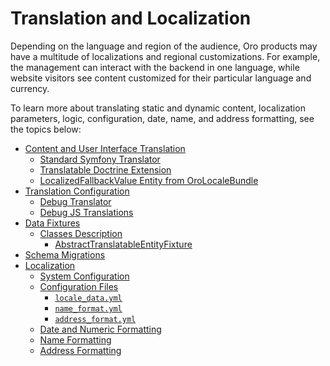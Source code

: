 <!-- meta: description = Guidance on translation and localization of the Oro applications for the backend developers -->

<a id="dev-translations"></a>

# Translation and Localization

Depending on the language and region of the audience, Oro products may have a multitude of localizations and regional customizations. For example, the management can interact with the backend in one language, while website visitors see content customized for their particular language and currency.

To learn more about translating static and dynamic content, localization parameters, logic, configuration, date, name, and address formatting, see the topics below:

* [Content and User Interface Translation](translations.md)
  * [Standard Symfony Translator](translations.md#standard-symfony-translator)
  * [Translatable Doctrine Extension](translations.md#translatable-doctrine-extension)
  * [LocalizedFallbackValue Entity from OroLocaleBundle](translations.md#localizedfallbackvalue-entity-from-orolocalebundle)
* [Translation Configuration](configuration.md)
  * [Debug Translator](configuration.md#debug-translator)
  * [Debug JS Translations](configuration.md#debug-js-translations)
* [Data Fixtures](data-fixtures.md)
  * [Classes Description](data-fixtures.md#classes-description)
    * [AbstractTranslatableEntityFixture](data-fixtures.md#abstracttranslatableentityfixture)
* [Schema Migrations](migrations.md)
* [Localization](localization.md)
  * [System Configuration](localization.md#system-configuration)
  * [Configuration Files](localization.md#configuration-files)
    * [`locale_data.yml`](localization.md#locale-data-yml)
    * [`name_format.yml`](localization.md#name-format-yml)
    * [`address_format.yml`](localization.md#address-format-yml)
  * [Date and Numeric Formatting](localization.md#date-and-numeric-formatting)
  * [Name Formatting](localization.md#name-formatting)
  * [Address Formatting](localization.md#address-formatting)
